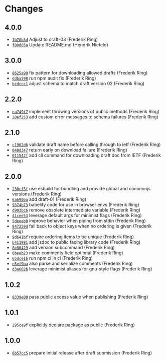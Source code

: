 # Changes

## 4.0.0

- [`1b78b3d`](https://github.com/offen/analyticstxt-parser/commit/1b78b3dbbba11d344526bed654928fa8e81b47a6)
  Adjust to draft-03 (Frederik Ring)
- [`f80d85a`](https://github.com/offen/analyticstxt-parser/commit/f80d85a2a60655d98d1afe76e116d791b9d1d1a9)
  Update README.md (Hendrik Niefeld)

## 3.0.0

- [`8625a99`](https://github.com/offen/analyticstxt-parser/commit/8625a99b6d4506ab9b6e14877975a5ad520664db)
  fix pattern for downloading allowed drafts (Frederik Ring)
- [`ddba598`](https://github.com/offen/analyticstxt-parser/commit/ddba59830582cb3eb9fda58659b88baefe7dad69)
  run npm audit fix (Frederik Ring)
- [`bcdccc1`](https://github.com/offen/analyticstxt-parser/commit/bcdccc1ba933c4541554a0e53185cd273ffb8c7e)
  adjust schema to match draft version 02 (Frederik Ring)

## 2.2.0

- [`ea749f7`](https://github.com/offen/analyticstxt-parser/commit/ea749f76b5b4fa55eed414434e19a831df63f592)
  implement throwing versions of public methods (Frederik Ring)
- [`28ef253`](https://github.com/offen/analyticstxt-parser/commit/28ef253b4ed91abc92685ae0a64a2c5625bce33b)
  add custom error messages to schema failures (Frederik Ring)

## 2.1.0

- [`c1902d6`](https://github.com/offen/analyticstxt-parser/commit/c1902d651342df25402381421be434190853d37f)
  validate draft name before calling through to ietf (Frederik Ring)
- [`048d347`](https://github.com/offen/analyticstxt-parser/commit/048d3473766f79d780a9c93d29ecbd1c4fa696c4)
  return early on download failure (Frederik Ring)
- [`011542f`](https://github.com/offen/analyticstxt-parser/commit/011542f3792eb2b25761f1ef4f859f9b7c7a92e5)
  add cli command for downloading draft doc from IETF (Frederik Ring)

## 2.0.0

- [`230cf5f`](https://github.com/offen/analyticstxt-parser/commit/230cf5ff295f09fbc3acdd5c433b9fad8e5cd67c)
  use esbuild for bundling and provide global and commonjs versions (Frederik Ring)
- [`6a690ba`](https://github.com/offen/analyticstxt-parser/commit/6a690babb4cb26c65d3ae3f878ce11a94ae3abed)
  add draft-01 (Frederik Ring)
- [`9374b73`](https://github.com/offen/analyticstxt-parser/commit/9374b737dd9e69ae10584224b2cc052daf177724)
  babelify code for use in browser envs (Frederik Ring)
- [`d903bc6`](https://github.com/offen/analyticstxt-parser/commit/d903bc64b1ea2fc2f9c7f208d8cbb721b67c91bc)
  remove obsolete intermediate variable (Frederik Ring)
- [`41cee53`](https://github.com/offen/analyticstxt-parser/commit/41cee53a15001812fefad79aedf4796371f276b5)
  leverage default args for minimist flags (Frederik Ring)
- [`5deeeb8`](https://github.com/offen/analyticstxt-parser/commit/5deeeb8ff26aee2542a1cfcd1c9c2432fde4d36b)
  improve behavior when piping from stdin (Frederik Ring)
- [`847259d`](https://github.com/offen/analyticstxt-parser/commit/847259deaa85699ea90fe193d1933e630109ba4d)
  fall back to object keys when no ordering is given (Frederik Ring)
- [`9d641bf`](https://github.com/offen/analyticstxt-parser/commit/9d641bfb44be1231070f67043663aeac784803e3)
  require ordering items to be unique (Frederik Ring)
- [`b411981`](https://github.com/offen/analyticstxt-parser/commit/b411981d99ab71dc1ccdcbee802193fe0785d7b2)
  add jsdoc to public facing library code (Frederik Ring)
- [`8e80429`](https://github.com/offen/analyticstxt-parser/commit/8e804298056f960858ad03ef0346ecffc6cb73e4)
  add version subcommand (Frederik Ring)
- [`0beeb23`](https://github.com/offen/analyticstxt-parser/commit/0beeb239aa96067ba7df0600b3923908ce6e6b2c)
  make comments field optional (Frederik Ring)
- [`65dce1b`](https://github.com/offen/analyticstxt-parser/commit/65dce1bab3b28389a2d0475c211891c94f0e7502)
  run npm ci in ci (Frederik Ring)
- [`e5ef9ba`](https://github.com/offen/analyticstxt-parser/commit/e5ef9ba4c1f6fa1f60cf3cd6cb6bc22563c68dce)
  also parse and serialize comments (Frederik Ring)
- [`d3a602b`](https://github.com/offen/analyticstxt-parser/commit/d3a602b9f6f86004e0176f0e7c28787ad94c6fca)
  leverage minimist aliases for gnu-style flags (Frederik Ring)

## 1.0.2

- [`8339e00`](https://github.com/offen/analyticstxt-parser/commit/8339e000316dcf6ade030ac762cff55f4d9196ec)
  pass public access value when publishing (Frederik Ring)

## 1.0.1

- [`295ce9f`](https://github.com/offen/analyticstxt-parser/commit/295ce9f3e008a9581e7731e023b863f357e1361b)
  explicitly declare package as public (Frederik Ring)

## 1.0.0

- [`6b57cc5`](https://github.com/offen/analyticstxt-parser/commit/6b57cc5be5ab775e3f6249030de8e95d350ceaff)
  prepare initial release after draft submission (Frederik Ring)
